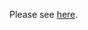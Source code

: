 Please see [here](http://search.maven.org/#search|gav|1|g%3A%22uk.com.robust-it%22%20AND%20a%3A%22cloning%22).